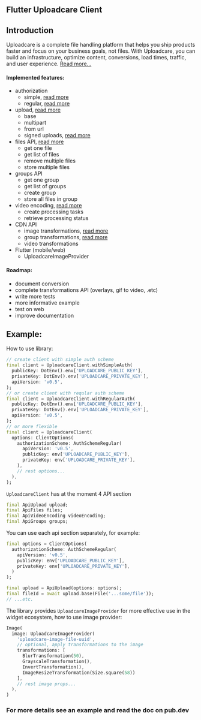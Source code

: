 ## Flutter Uploadcare Client

## Introduction
Uploadcare is a complete file handling platform that helps you ship products faster and focus on your business goals, not files. With Uploadcare, you can build an infrastructure, optimize content, conversions, load times, traffic, and user experience. [Read more...](https://uploadcare.com/docs/)

#### Implemented features:
- authorization
  - simple, [read more](https://uploadcare.com/docs/api_reference/rest/requests_auth/#auth-simple)
  - regular, [read more](https://uploadcare.com/docs/api_reference/rest/requests_auth/#auth-uploadcare)
- upload, [read more](https://uploadcare.com/docs/api_reference/upload/)
  - base
  - multipart
  - from url
  - signed uploads, [read more](https://uploadcare.com/docs/api_reference/upload/signed_uploads/)
- files API, [read more](https://uploadcare.com/docs/api_reference/rest/accessing_files/)
  - get one file
  - get list of files
  - remove multiple files
  - store multiple files
- groups API
  - get one group
  - get list of groups
  - create group
  - store all files in group
- video encoding, [read more](https://uploadcare.com/docs/video_encoding/#process-operations)
  - create processing tasks
  - retrieve processing status
- CDN API
  - image transformations, [read more](https://uploadcare.com/docs/api_reference/cdn/)
  - group transformations, [read more](https://uploadcare.com/docs/delivery/group_api/)
  - video transformations
- Flutter (mobile/web)
  - UploadcareImageProvider

#### Roadmap:
- document conversion
- complete transformations API (overlays, gif to video, .etc)
- write more tests
- more informative example
- test on web
- improve documentation

## Example:
How to use library:
```dart
// create client with simple auth scheme
final client = UploadcareClient.withSimpleAuth(
  publicKey: DotEnv().env['UPLOADCARE_PUBLIC_KEY'],
  privateKey: DotEnv().env['UPLOADCARE_PRIVATE_KEY'],
  apiVersion: 'v0.5',
);
// or create client with reqular auth scheme
final client = UploadcareClient.withRegularAuth(
  publicKey: DotEnv().env['UPLOADCARE_PUBLIC_KEY'],
  privateKey: DotEnv().env['UPLOADCARE_PRIVATE_KEY'],
  apiVersion: 'v0.5',
);
// or more flexible
final client = UploadcareClient(
  options: ClientOptions(
    authorizationScheme: AuthSchemeRegular(
      apiVersion: 'v0.5',
      publicKey: env['UPLOADCARE_PUBLIC_KEY'],
      privateKey: env['UPLOADCARE_PRIVATE_KEY'],
    ),
    // rest options...
  ),
);
```
`UploadcareClient` has at the moment 4 API section
```dart
final ApiUpload upload;
final ApiFiles files;
final ApiVideoEncoding videoEncoding;
final ApiGroups groups;
```
You can use each api section separately, for example:
```dart
final options = ClientOptions(
  authorizationScheme: AuthSchemeRegular(
    apiVersion: 'v0.5',
    publicKey: env['UPLOADCARE_PUBLIC_KEY'],
    privateKey: env['UPLOADCARE_PRIVATE_KEY'],
  )
);

final upload = ApiUpload(options: options);
final fileId = await upload.base(File('...some/file'));
// ...etc.
```

The library provides `UploadcareImageProvider` for more effective use in the widget ecosystem, how to use image provider:
```dart
Image(
  image: UploadcareImageProvider(
    'uploadcare-image-file-uuid',
    // optional, apply transformations to the image
    transformations: [
      BlurTransformation(50),
      GrayscaleTransformation(),
      InvertTransformation(),
      ImageResizeTransformation(Size.square(58))
    ],
    // rest image props...
  ),
)
```

### For more details see an example and read the doc on pub.dev
